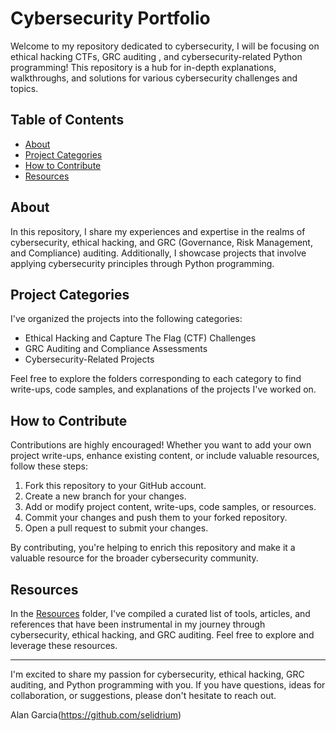 # Cybersecurity Portfolio

Welcome to my repository dedicated to cybersecurity, I will be focusing on ethical hacking CTFs, GRC auditing , and cybersecurity-related Python programming! This repository is a hub for in-depth explanations, walkthroughs, and solutions for various cybersecurity challenges and topics.

## Table of Contents

- [About](#about)
- [Project Categories](#project-categories)
- [How to Contribute](#how-to-contribute)
- [Resources](#resources)

## About

In this repository, I share my experiences and expertise in the realms of cybersecurity, ethical hacking, and GRC (Governance, Risk Management, and Compliance) auditing. Additionally, I showcase projects that involve applying cybersecurity principles through Python programming.

## Project Categories

I've organized the projects into the following categories:

- Ethical Hacking and Capture The Flag (CTF) Challenges
- GRC Auditing and Compliance Assessments
- Cybersecurity-Related Projects

Feel free to explore the folders corresponding to each category to find write-ups, code samples, and explanations of the projects I've worked on.

## How to Contribute

Contributions are highly encouraged! Whether you want to add your own project write-ups, enhance existing content, or include valuable resources, follow these steps:

1. Fork this repository to your GitHub account.
2. Create a new branch for your changes.
3. Add or modify project content, write-ups, code samples, or resources.
4. Commit your changes and push them to your forked repository.
5. Open a pull request to submit your changes.

By contributing, you're helping to enrich this repository and make it a valuable resource for the broader cybersecurity community.

## Resources

In the [Resources](resources/) folder, I've compiled a curated list of tools, articles, and references that have been instrumental in my journey through cybersecurity, ethical hacking, and GRC auditing. Feel free to explore and leverage these resources.

---

I'm excited to share my passion for cybersecurity, ethical hacking, GRC auditing, and Python programming with you. If you have questions, ideas for collaboration, or suggestions, please don't hesitate to reach out.

Alan Garcia(https://github.com/selidrium)
